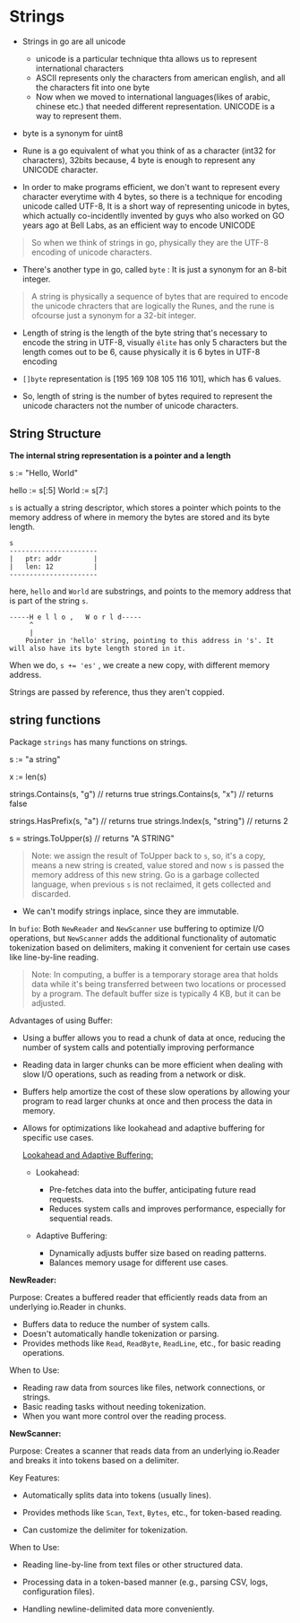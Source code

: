 # Strings

- Strings in go are all unicode
    - unicode is a particular technique thta allows us to represent international characters
    - ASCII represents only the characters from american english, and all the characters fit into one byte
    - Now when we moved to international languages(likes of arabic, chinese etc.) that needed different representation. UNICODE is a way to represent them.

- byte is a synonym for uint8
- Rune is a go equivalent of what you think of as a character (int32 for characters), 32bits because, 4 byte is enough to represent any UNICODE character.
- In order to make programs efficient, we don't want to represent every character everytime with 4 bytes, so there is a technique for encoding unicode called UTF-8, It is a short way of representing unicode in bytes, which actually co-incidentlly invented by guys who also worked on GO years ago at Bell Labs, as an efficient way to encode UNICODE

> So when we think of strings in go, physically they are the UTF-8 encoding of unicode characters.

- There's another type in go, called `byte` : It is just a synonym for an 8-bit integer.

> A string is physically a sequence of bytes that are required to encode the unicode chracters that are logically the Runes, and the rune is ofcourse just a synonym for a 32-bit integer.

- Length of string is the length of the byte string that's necessary to encode the string in UTF-8,
visually `élite` has only 5 characters but the length comes out to be 6, cause physically it is 6 bytes in UTF-8 encoding
- `[]byte` representation is [195 169 108 105 116 101], which has 6 values.

- So, length of string is the number of bytes required to represent the unicode characters not the number of unicode characters.

## String Structure

**The internal string representation is a pointer and a length**

s := "Hello, World"

hello := s[:5]
World := s[7:]

`s` is actually a string descriptor, which stores a pointer which points to the memory address of where in memory the bytes are stored and its byte length.
```
s
----------------------
|   ptr: addr        |
|   len: 12          |
----------------------
```

here, `hello` and `World` are substrings, and points to the memory address that is part of the string `s`. 
```
-----H e l l o ,   W o r l d-----
     ^
     |
    Pointer in 'hello' string, pointing to this address in 's'. It will also have its byte length stored in it.
``````

When we do, `s += 'es'` , we create a new copy, with different memory address.


Strings are passed by reference, thus they aren't coppied.


## string functions

Package `strings` has many functions on strings.

s := "a string"

x := len(s)

strings.Contains(s, "g")            // returns true
strings.Contains(s, "x")            // returns false

strings.HasPrefix(s, "a")           // returns true
strings.Index(s, "string")          // returns 2

s = strings.ToUpper(s)              // returns "A STRING"

> Note: we assign the result of ToUpper back to `s`, so, it's a copy, means a new string is created, value stored and now `s` is passed the memory address of this new string.
Go is a garbage collected language, when previous `s` is not reclaimed, it gets collected and discarded.

- We can't modify strings inplace, since they are immutable.


In `bufio`: Both `NewReader` and `NewScanner` use buffering to optimize I/O operations, but `NewScanner` adds the additional functionality of automatic tokenization based on delimiters, making it convenient for certain use cases like line-by-line reading.

> Note: In computing, a buffer is a temporary storage area that holds data while it's being transferred between two locations or processed by a program.
The default buffer size is typically 4 KB, but it can be adjusted.

Advantages of using Buffer:

- Using a buffer allows you to read a chunk of data at once, reducing the number of system calls and potentially improving performance

- Reading data in larger chunks can be more efficient when dealing with slow I/O operations, such as reading from a network or disk.

- Buffers help amortize the cost of these slow operations by allowing your program to read larger chunks at once and then process the data in memory.

- Allows for optimizations like lookahead and adaptive buffering for specific use cases.

    <u>Lookahead and Adaptive Buffering:</u>

    - Lookahead:

        - Pre-fetches data into the buffer, anticipating future read requests.
        - Reduces system calls and improves performance, especially for sequential reads.

    - Adaptive Buffering:

        - Dynamically adjusts buffer size based on reading patterns.
        - Balances memory usage for different use cases.


**NewReader:**

Purpose: Creates a buffered reader that efficiently reads data from an underlying io.Reader in chunks.

- Buffers data to reduce the number of system calls.
- Doesn't automatically handle tokenization or parsing.
- Provides methods like `Read`, `ReadByte`, `ReadLine`, etc., for basic reading operations.

When to Use:

- Reading raw data from sources like files, network connections, or strings.
- Basic reading tasks without needing tokenization.
- When you want more control over the reading process.


**NewScanner:**

Purpose: Creates a scanner that reads data from an underlying io.Reader and breaks it into tokens based on a delimiter.

Key Features:

- Automatically splits data into tokens (usually lines).
- Provides methods like `Scan`, `Text`, `Bytes`, etc., for token-based reading.

- Can customize the delimiter for tokenization.


When to Use:

- Reading line-by-line from text files or other structured data.

- Processing data in a token-based manner (e.g., parsing CSV, logs, configuration files).

- Handling newline-delimited data more conveniently.
